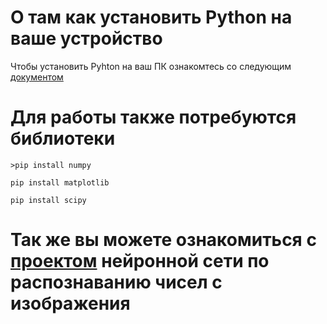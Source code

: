 # О там как установить Python на ваше устройство
Чтобы установить Pyhton на ваш ПК ознакомтесь со следующим [документом](https://github.com/Bazarovinc/graphen_dispersion_dependence/blob/master/%D0%94%D0%B8%D1%81%D0%BF%D0%B5%D1%80%D1%81%D0%B8%D0%BE%D0%BD%D0%BD%D0%B0%D1%8F%20%D0%B7%D0%B0%D0%B2%D0%B8%D1%81%D0%B8%D0%BC%D0%BE%D1%81%D1%82%D1%8C%20%D0%B3%D1%80%D0%B0%D1%84%D0%B5%D0%BD%D0%B0.pdf)
# Для работы также потребуются библиотеки
```
>pip install numpy
```
```
pip install matplotlib
```
```
pip install scipy
```
# Так же вы можете ознакомиться с [проектом](https://github.com/Bazarovinc/first_neaural_network) нейронной сети по распознаванию чисел с изображения

